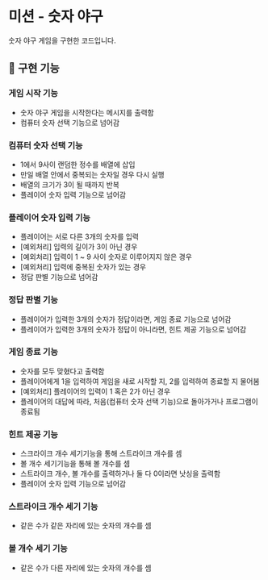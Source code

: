 # 미션 - 숫자 야구

숫자 야구 게임을 구현한 코드입니다.


## :rocket: 구현 기능


### 게임 시작 기능
- 숫자 야구 게임을 시작한다는 메시지를 출력함
- 컴퓨터 숫자 선택 기능으로 넘어감

### 컴퓨터 숫자 선택 기능
- 1에서 9사이 랜덤한 정수를 배열에 삽입
- 만일 배열 안에서 중복되는 숫자일 경우 다시 실행
- 배열의 크기가 3이 될 때까지 반복
- 플레이어 숫자 입력 기능으로 넘어감

### 플레이어 숫자 입력 기능
- 플레이어는 서로 다른 3개의 숫자를 입력
- [예외처리] 입력의 길이가 3이 아닌 경우
- [예외처리] 입력이 1 ~ 9 사이 숫자로 이루어지지 않은 경우
- [예외처리] 입력에 중복된 숫자가 있는 경우
- 정답 판별 기능으로 넘어감

### 정답 판별 기능
- 플레이어가 입력한 3개의 숫자가 정답이라면, 게임 종료 기능으로 넘어감
- 플레이어가 입력한 3개의 숫자가 정답이 아니라면, 힌트 제공 기능으로 넘어감

### 게임 종료 기능
- 숫자를 모두 맞혔다고 출력함
- 플레이어에게 1을 입력하여 게임을 새로 시작할 지, 2를 입력하여 종료할 지 물어봄
- [예외처리] 플레이어의 입력이 1 혹은 2가 아닌 경우
- 플레이어의 대답에 따라, 처음(컴퓨터 숫자 선택 기능)으로 돌아가거나 프로그램이 종료됨

### 힌트 제공 기능
- 스크라이크 개수 세기기능을 통해 스트라이크 개수를 셈
- 볼 개수 세기기능을 통해 볼 개수를 셈
- 스트라이크 개수, 볼 개수를 출력하거나 둘 다 0이라면 낫싱을 출력함
- 플레이어 숫자 입력 기능으로 넘어감

### 스트라이크 개수 세기 기능
- 같은 수가 같은 자리에 있는 숫자의 개수를 셈

### 볼 개수 세기 기능
- 같은 수가 다른 자리에 있는 숫자의 개수를 셈